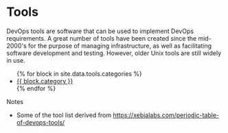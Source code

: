 # Tools

DevOps tools are software that can be used to implement DevOps requirements. A great number of tools have been created since the mid-2000's for the purpose of managing infrastructure, as well as facilitating software development and testing. However, older Unix tools are still widely in use.

<ul class="job-listing">
  {% for block in site.data.tools.categories %}
    <a href="{{ block.type | prepend: site.baseurl }}">
      <li>
        <div class="category-name">
          {{ block.category }}
        </div>
      </li>
    </a>
  {% endfor %}
</ul>

Notes
 - Some of the tool list derived from https://xebialabs.com/periodic-table-of-devops-tools/

